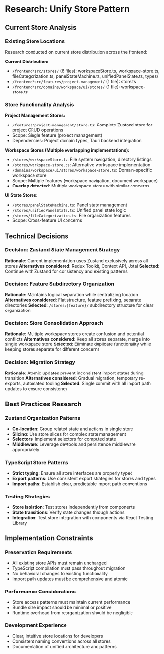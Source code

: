 # Research: Unify Store Pattern

## Current Store Analysis

### Existing Store Locations
Research conducted on current store distribution across the frontend:

**Current Distribution:**
- `/frontend/src/stores/` (6 files): workspaceStore.ts, workspace-store.ts, fileCategorization.ts, panelStateMachine.ts, unifiedPanelState.ts, types/
- `/frontend/src/features/project-management/` (1 file): store.ts
- `/frontend/src/domains/workspace/ui/stores/` (1 file): workspace-store.ts

### Store Functionality Analysis

**Project Management Stores:**
- `/features/project-management/store.ts`: Complete Zustand store for project CRUD operations
- Scope: Single feature (project management)
- Dependencies: Project domain types, Tauri backend integration

**Workspace Stores (Multiple overlapping implementations):**
- `/stores/workspaceStore.ts`: File system navigation, directory listings
- `/stores/workspace-store.ts`: Alternative workspace implementation
- `/domains/workspace/ui/stores/workspace-store.ts`: Domain-specific workspace store
- Scope: Multiple features (workspace navigation, document workspace)
- **Overlap detected**: Multiple workspace stores with similar concerns

**UI State Stores:**
- `/stores/panelStateMachine.ts`: Panel state management
- `/stores/unifiedPanelState.ts`: Unified panel state logic
- `/stores/fileCategorization.ts`: File organization features
- Scope: Cross-feature UI concerns

## Technical Decisions

### Decision: Zustand State Management Strategy
**Rationale**: Current implementation uses Zustand exclusively across all stores
**Alternatives considered**: Redux Toolkit, Context API, Jotai
**Selected**: Continue with Zustand for consistency and existing patterns

### Decision: Feature Subdirectory Organization
**Rationale**: Maintains logical separation while centralizing location
**Alternatives considered**: Flat structure, feature prefixing, separate directories
**Selected**: `/stores/{feature}/` subdirectory structure for clear organization

### Decision: Store Consolidation Approach
**Rationale**: Multiple workspace stores create confusion and potential conflicts
**Alternatives considered**: Keep all stores separate, merge into single workspace store
**Selected**: Eliminate duplicate functionality while keeping stores separate for different concerns

### Decision: Migration Strategy
**Rationale**: Atomic updates prevent inconsistent import states during transition
**Alternatives considered**: Gradual migration, temporary re-exports, automated tooling
**Selected**: Single commit with all import path updates to ensure consistency

## Best Practices Research

### Zustand Organization Patterns
- **Co-location**: Group related state and actions in single store
- **Slicing**: Use store slices for complex state management
- **Selectors**: Implement selectors for computed state
- **Middleware**: Leverage devtools and persistence middleware appropriately

### TypeScript Store Patterns
- **Strict typing**: Ensure all store interfaces are properly typed
- **Export patterns**: Use consistent export strategies for stores and types
- **Import paths**: Establish clear, predictable import path conventions

### Testing Strategies
- **Store isolation**: Test stores independently from components
- **State transitions**: Verify state changes through actions
- **Integration**: Test store integration with components via React Testing Library

## Implementation Constraints

### Preservation Requirements
- All existing store APIs must remain unchanged
- TypeScript compilation must pass throughout migration
- No behavioral changes to existing functionality
- Import path updates must be comprehensive and atomic

### Performance Considerations
- Store access patterns must maintain current performance
- Bundle size impact should be minimal or positive
- Runtime overhead from reorganization should be negligible

### Development Experience
- Clear, intuitive store locations for developers
- Consistent naming conventions across all stores
- Documentation of unified architecture and patterns